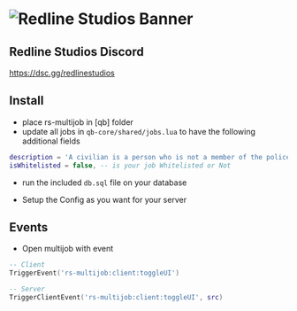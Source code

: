 # ![Redline Studios Banner](https://i.imgur.com/VFEXnGd.png)

## Redline Studios Discord

<https://dsc.gg/redlinestudios>

## Install

- place rs-multijob in [qb] folder
- update all jobs in `qb-core/shared/jobs.lua` to have the following additional fields

```lua
description = 'A civilian is a person who is not a member of the police force, the military, or the fire department.', -- Job Description
isWhitelisted = false, -- is your job Whitelisted or Not
```

- run the included `db.sql` file on your database

- Setup the Config as you want for your server

## Events

- Open multijob with event

```lua
-- Client
TriggerEvent('rs-multijob:client:toggleUI')

-- Server
TriggerClientEvent('rs-multijob:client:toggleUI', src)
```
